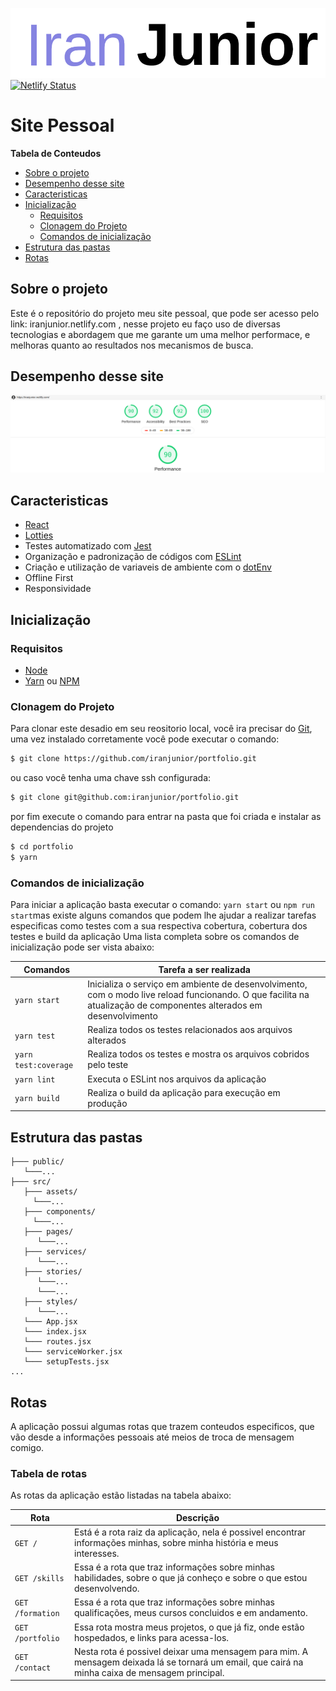 ![](https://raw.githubusercontent.com/iranjunior/portfolio/master/src/assets/name.png)
[![Netlify Status](https://api.netlify.com/api/v1/badges/a0d30539-d122-4383-a920-d0515c3bbd5e/deploy-status)](https://app.netlify.com/sites/iranjunior/deploys)

# Site Pessoal 

**Tabela de Conteudos**

 - [Sobre o projeto](#sobre-o-projeto)
 - [Desempenho desse site](#desempenho-desse-site)
 - [Caracteristicas](#caracteristicas)
 - [Inicialização](#inicialização)
	- [Requisitos](#requisitos)
	- [Clonagem do Projeto](#clonagem-do-projeto)
	- [Comandos de inicialização](#comandos-de-inicialização)
- [Estrutura das pastas](#estrutura-das-pastas)
- [Rotas](#rotas)

## Sobre o projeto

Este é o repositório do projeto meu site pessoal, que pode ser acesso pelo link: iranjunior.netlify.com , nesse projeto eu faço uso de diversas tecnologias e abordagem que me garante um uma melhor performace, e melhoras quanto ao resultados nos mecanismos de busca.

## Desempenho desse site 

![](https://raw.githubusercontent.com/iranjunior/portfolio/master/src/assets/peformace.png)


## Caracteristicas
- [React](https://pt-br.reactjs.org/)
- [Lotties](https://airbnb.design/lottie/)
- Testes automatizado com [Jest](https://jestjs.io/)
- Organização e padronização de códigos com [ESLint](https://github.com/eslint/eslint)
- Criação e utilização de variaveis de ambiente com o [dotEnv](https://github.com/motdotla/dotenv)
- Offline First
- Responsividade



## Inicialização

### Requisitos
- [Node](https://nodejs.org/en/download/)
- [Yarn](https://yarnpkg.com/lang/en/docs/install) ou [NPM](https://www.npmjs.com/get-npm)

### Clonagem do Projeto
Para clonar este desadio em seu reositorio local, você ira precisar do [Git](https://git-scm.com/ "Git"), uma vez instalado corretamente você pode executar o comando:
```bash
$ git clone https://github.com/iranjunior/portfolio.git
```
ou caso você tenha uma chave ssh configurada:
```bash
$ git clone git@github.com:iranjunior/portfolio.git
```
por fim execute o comando para entrar na pasta que foi criada e instalar as dependencias do projeto
```bash
$ cd portfolio
$ yarn
```

### Comandos de inicialização

Para iniciar a aplicação basta executar o comando: `yarn start` ou `npm run start`mas existe alguns comandos que podem lhe ajudar a realizar tarefas especificas como testes com a sua respectiva cobertura, cobertura dos testes e build da aplicação Uma lista completa sobre os comandos de inicialização pode ser vista abaixo:

Comandos  | Tarefa a ser realizada
------------- | -------------
`yarn start` | Inicializa o serviço em ambiente de desenvolvimento, com o modo live reload funcionando. O que facilita na atualização de componentes alterados em desenvolvimento
`yarn test` | Realiza todos os testes relacionados aos arquivos alterados
`yarn test:coverage`  | Realiza todos os testes e mostra os arquivos cobridos pelo teste
`yarn lint`  | Executa o ESLint nos arquivos da aplicação
`yarn build`  | Realiza o build da aplicação para execução em produção

## Estrutura das pastas
```
├─── public/
   └───...
├─── src/
   ├─── assets/
     └───...
   ├─── components/
     └───...
   ├─── pages/
      └───...
   ├─── services/
      └───...
   ├─── stories/
      └───...
      └───...
   ├─── styles/
      └───...
   └─── App.jsx
   └─── index.jsx
   └─── routes.jsx
   └─── serviceWorker.jsx
   └─── setupTests.jsx
...
```


## Rotas

A aplicação possui algumas rotas que trazem conteudos especificos, que vão desde a informações pessoais até meios de troca de mensagem comigo.

### Tabela de rotas

As rotas da aplicação estão listadas na tabela abaixo:

Rota  |  Descrição
--------------------  | --------------
`GET /`  | Está é a rota raiz da aplicação, nela é possivel encontrar informações minhas, sobre minha história e meus interesses.
`GET /skills`  | Essa é a rota que traz informações sobre minhas habilidades, sobre o que já conheço e sobre o que estou desenvolvendo.
`GET /formation`  | Essa é a rota que traz informações sobre minhas qualificações, meus cursos concluidos e em andamento.
`GET /portfolio`  | Essa rota mostra meus projetos, o que já fiz, onde estão hospedados, e links para acessa-los.
`GET /contact`  | Nesta rota é possivel deixar uma mensagem para mim. A mensagem deixada lá se tornará um email, que cairá na minha caixa de mensagem principal.

